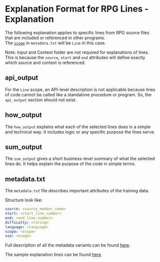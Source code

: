 # Explanation Format for RPG Lines - Explanation

The following explanation applies to specific lines from RPG source files that are included or referenced in other programs.  
The [`scope`](/pages/metadata#scope) in `metadata.txt` will be `Line` in this case.


Note: Input and Context folder are not required for explanations of lines.  This is because the `source`, `start` and `end` attributes will define exactly which source and context is referenced.

## api_output

For the `Line` scope, an API-level description is not applicable because lines of code cannot be called like a standalone procedure or program. So, the `api_output` section should not exist.

## how_output

The `how_output` explains what each of the selected lines does in a simple and technical way. It includes logic or any specific purpose the lines serve.


## sum_output

The `sum_output` gives a short business-level summary of what the selected lines do. It helps explain the purpose of the code in simple terms.

## metadata.txt

The `metadata.txt` file describes important attributes of the training data.

Structure look like:

```yaml
source: <source_member_name>
start: <start_line_number>
end: <end_line_number>
difficulty: <rating>
language: <language>
scope: <scope>
use: <usage>
```

Full description of all the metadata variants can be found [here](/pages/metadata.md).

The sample explanation lines can be found [here](/pages/task/sample_lines.md).